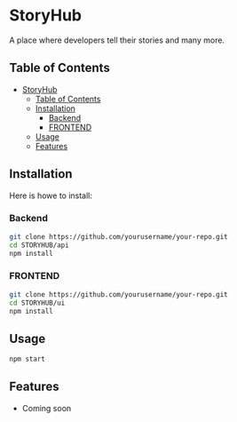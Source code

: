 # StoryHub

A place where developers tell their stories and many more.

## Table of Contents

- [StoryHub](#storyhub)
  - [Table of Contents](#table-of-contents)
  - [Installation](#installation)
    - [Backend](#backend)
    - [FRONTEND](#frontend)
  - [Usage](#usage)
  - [Features](#features)

## Installation

Here is howe to install:

### Backend
```bash
git clone https://github.com/yourusername/your-repo.git
cd STORYHUB/api
npm install
```

### FRONTEND
```bash
git clone https://github.com/yourusername/your-repo.git
cd STORYHUB/ui
npm install
```

## Usage

```bash
npm start
```

## Features

- Coming soon


